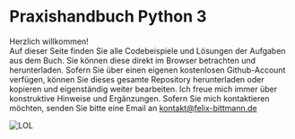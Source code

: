 # Praxishandbuch Python 3
Herzlich willkommen!  
Auf dieser Seite finden Sie alle Codebeispiele und Lösungen der Aufgaben aus dem Buch. Sie können diese direkt im Browser betrachten und herunterladen. Sofern Sie über einen eigenen kostenlosen Github-Account verfügen, können Sie dieses gesamte Repository herunterladen oder kopieren und eigenständig weiter bearbeiten. Ich freue mich immer über konstruktive Hinweise und Ergänzungen. Sofern Sie mich kontaktieren möchten, senden Sie bitte eine Email an kontakt@felix-bittmann.de


![LOL](https://raw.githubusercontent.com/fbittmann/Python/master/praxishandbuch_python3.png)
